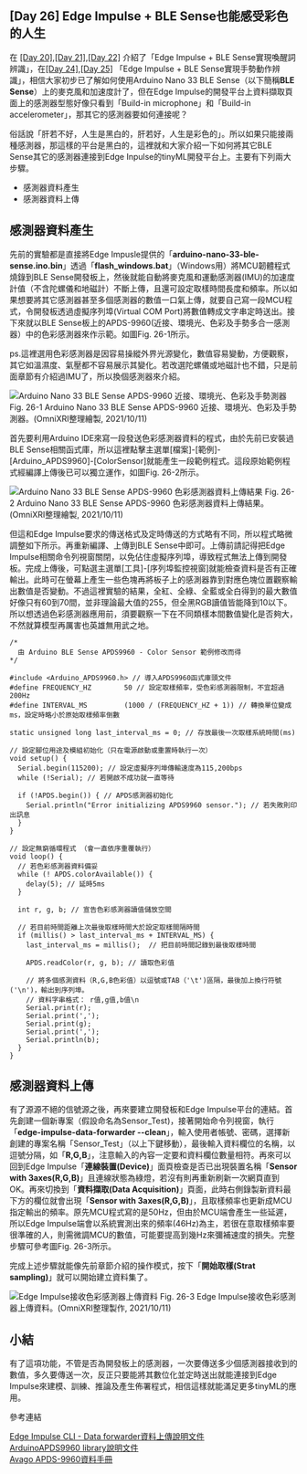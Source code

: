 ## [Day 26] Edge Impulse + BLE Sense也能感受彩色的人生

在 [[Day 20]](https://ithelp.ithome.com.tw/articles/10277682),[[Day 21]](https://ithelp.ithome.com.tw/articles/10277700),[[Day 22]](https://ithelp.ithome.com.tw/articles/10278171) 介紹了「Edge Impulse + BLE Sense實現喚醒詞辨識」，在[[Day 24]](https://ithelp.ithome.com.tw/articles/10279264),[[Day 25]](https://ithelp.ithome.com.tw/articles/10279265) 「Edge Impulse + BLE Sense實現手勢動作辨識」，相信大家初步已了解如何使用Arduino Nano 33 BLE Sense（以下簡稱**BLE Sense**）上的麥克風和加速度計了，但在Edge Impulse的開發平台上資料擷取頁面上的感測器型態好像只看到「Build-in microphone」和「Build-in accelerometer」，那其它的感測器要如何連接呢？

俗話說「肝若不好，人生是黑白的，肝若好，人生是彩色的」。所以如果只能接兩種感測器，那這樣的平台是黑白的，這裡就和大家介紹一下如何將其它BLE Sense其它的感測器連接到Edge Inpulse的tinyML開發平台上。主要有下列兩大步驟。
* 感測器資料產生
* 感測器資料上傳

## 感測器資料產生

先前的實驗都是直接將Edge Impusle提供的「**arduino-nano-33-ble-sense.ino.bin**」透過「**flash_windows.bat**」（Windows用）將MCU韌體程式燒錄到BLE Sense開發板上，然後就能自動將麥克風和運動感測器(IMU)的加速度計值（不含陀螺儀和地磁計）不斷上傳，且還可設定取樣時間長度和頻率。所以如果想要將其它感測器甚至多個感測器的數值一口氣上傳，就要自己寫一段MCU程式，令開發板透過虛擬序列埠(Virtual COM Port)將數值轉成文字串定時送出。接下來就以BLE Sense板上的APDS-9960(近接、環境光、色彩及手勢多合一感測器）中的色彩感測器來作示範。如圖Fig. 26-1所示。

ps.這裡選用色彩感測器是因容易操縱外界光源變化，數值容易變動，方便觀察，其它如溫濕度、氣壓都不容易展示其變化。若改選陀螺儀或地磁計也不錯，只是前面章節有介紹過IMU了，所以換個感測器來介紹。

![Arduino Nano 33 BLE Sense APDS-9960 近接、環境光、色彩及手勢測器](https://1.bp.blogspot.com/-2kRk6Ga0fZ4/YWO28r4xiAI/AAAAAAAAE5c/Pg_njseyeokrKaphGj-WjXLii0wi5NAGQCLcBGAsYHQ/s1663/iThome_Day_26_Fig_01.jpg)
Fig. 26-1 Arduino Nano 33 BLE Sense APDS-9960 近接、環境光、色彩及手勢測器。(OmniXRI整理繪製, 2021/10/11)

首先要利用Arduino IDE來寫一段發送色彩感測器資料的程式，由於先前已安裝過BLE Sense相關函式庫，所以這裡點擊主選單[檔案]-[範例]-[Arduino_APDS9960]-[ColorSensor]就能產生一段範例程式。這段原始範例程式經編譯上傳後已可以獨立運作，如圖Fig. 26-2所示。

![Arduino Nano 33 BLE Sense APDS-9960 色彩感測器資料上傳結果](https://1.bp.blogspot.com/-VAojr0g7S9U/YWO281CpUMI/AAAAAAAAE5g/zcSz_L7a_2UZeeD9vZCG6ppATGdHU3LzwCLcBGAsYHQ/s1658/iThome_Day_26_Fig_02.jpg)
Fig. 26-2 Arduino Nano 33 BLE Sense APDS-9960 色彩感測器資料上傳結果。(OmniXRI整理繪製, 2021/10/11)

但這和Edge Impulse要求的傳送格式及定時傳送的方式略有不同，所以程式略微調整如下所示。再重新編譯、上傳到BLE Sense中即可。上傳前請記得把Edge Impulse相關命令列視窗關閉，以免佔住虛擬序列埠，導致程式無法上傳到開發板。完成上傳後，可點選主選單[工具]-[序列埠監控視窗]就能檢查資料是否有正確輸出。此時可在螢幕上產生一些色塊再將板子上的感測器靠到對應色塊位置觀察輸出數值是否變動。不過這裡實驗的結果，全紅、全綠、全藍或全白得到的最大數值好像只有60到70間，並非理論最大值的255，但全黑RGB讀值皆能降到10以下。所以想透過色彩感測器應用前，須要觀察一下在不同類樣本間數值變化是否夠大，不然就算模型再厲害也英雄無用武之地。

```
/*
  由 Arduino BLE Sense APDS9960 - Color Sensor 範例修改而得  
*/

#include <Arduino_APDS9960.h> // 導入APDS9960函式庫頭文件
#define FREQUENCY_HZ        50 // 設定取樣頻率，受色彩感測器限制，不宜超過200Hz
#define INTERVAL_MS         (1000 / (FREQUENCY_HZ + 1)) // 轉換單位變成ms，設定時略小於原始取樣頻率倒數

static unsigned long last_interval_ms = 0; // 存放最後一次取樣系統時間(ms)

// 設定腳位用途及模組初始化（只在電源啟動或重置時執行一次）
void setup() {
  Serial.begin(115200); // 設定虛擬序列埠傳輸速度為115,200bps
  while (!Serial); // 若開啟不成功就一直等待

  if (!APDS.begin()) { // APDS感測器初始化
    Serial.println("Error initializing APDS9960 sensor."); // 若失敗則印出訊息
  }
}

// 設定無窮循環程式 （會一直依序重覆執行）
void loop() {  
  // 若色彩感測器資料備妥
  while (! APDS.colorAvailable()) { 
    delay(5); // 延時5ms
  }  
  
  int r, g, b; // 宣告色彩感測器讀值儲放空間
  
  // 若目前時間距離上次最後取樣時間大於設定取樣間隔時間
  if (millis() > last_interval_ms + INTERVAL_MS) {
    last_interval_ms = millis();  // 把目前時間記錄到最後取樣時間
    
    APDS.readColor(r, g, b); // 讀取色彩值
    
    // 將多個感測資料（R,G,B色彩值）以逗號或TAB（'\t')區隔，最後加上換行符號('\n')，輸出到序列埠。
    // 資料字串格式： r值,g值,b值\n 
    Serial.print(r);
    Serial.print(',');
    Serial.print(g);
    Serial.print(',');
    Serial.println(b);
  }
}
```

## 感測器資料上傳

有了源源不絕的信號源之後，再來要建立開發板和Edge Impulse平台的連結。首先創建一個新專案（假設命名為Sensor_Test)，接著開始命令列視窗，執行「**edge-impulse-data-forwarder --clean**」，輸入使用者帳號、密碼，選擇新創建的專案名稱「Sensor_Test」（以上下鍵移動），最後輸入資料欄位的名稱，以逗號分隔，如「**R,G,B**」，注意輸入的內容一定要和資料欄位數量相符。再來可以回到Edge Impulse「**連線裝置(Device)**」面頁檢查是否已出現裝置名稱「**Sensor with 3axes(R,G,B)**」且連線狀態為綠燈，若沒有則再重新刷新一次網頁直到OK。再來切換到「**資料擷取(Data Acquisition)**」頁面，此時右側錄製新資料最下方的欄位就會出現「**Sensor with 3axes(R,G,B)**」，且取樣頻率也更新成MCU指定輸出的頻率。原先MCU程式寫的是50Hz，但由於MCU端會產生一些延遲，所以Edge Impulse端會以系統實測出來的頻率(46Hz)為主，若很在意取樣頻率要很準確的人，則需微調MCU的數值，可能要提高到幾Hz來彌補速度的損失。完整步驟可參考圖Fig. 26-3所示。

完成上述步驟就能像先前章節介紹的操作模式，按下「**開始取樣(Strat sampling)**」就可以開始建立資料集了。

![Edge Impulse接收色彩感測器上傳資料](https://1.bp.blogspot.com/-Lq5xLoLk0Uk/YWPLUTlkr2I/AAAAAAAAE50/A1VxlJBxaX4O_UYjrWaTGtijS570soszQCLcBGAsYHQ/s1658/iThome_Day_26_Fig_03.jpg)
Fig. 26-3 Edge Impulse接收色彩感測器上傳資料。(OmniXRI整理製作, 2021/10/11)

## 小結

有了這項功能，不管是否為開發板上的感測器，一次要傳送多少個感測器接收到的數值，多久要傳送一次，反正只要能將其數位化並定時送出就能連接到Edge Impulse來建模、訓練、推論及產生佈署程式，相信這樣就能滿足更多tinyML的應用。

參考連結

[Edge Impulse CLI - Data forwarder資料上傳說明文件](https://docs.edgeimpulse.com/docs/cli-data-forwarder)  
[ArduinoAPDS9960 library說明文件](https://www.arduino.cc/en/Reference/ArduinoAPDS9960)  
[Avago APDS-9960資料手冊](https://docs.broadcom.com/doc/AV02-4191EN)  
